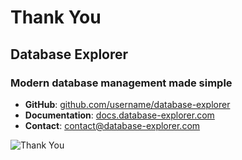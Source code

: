 # Thank You

## Database Explorer
### Modern database management made simple

- **GitHub**: [github.com/username/database-explorer](https://github.com/username/database-explorer)
- **Documentation**: [docs.database-explorer.com](https://docs.database-explorer.com)
- **Contact**: [contact@database-explorer.com](mailto:contact@database-explorer.com)

![Thank You](https://d1.awsstatic.com/logos/aws-logo-lockups/poweredbyaws/PB_AWS_logo_RGB_stacked_REV_SQ.91cd4af40773cbfbd15577a3c2b8a346fe3e8fa2.png)